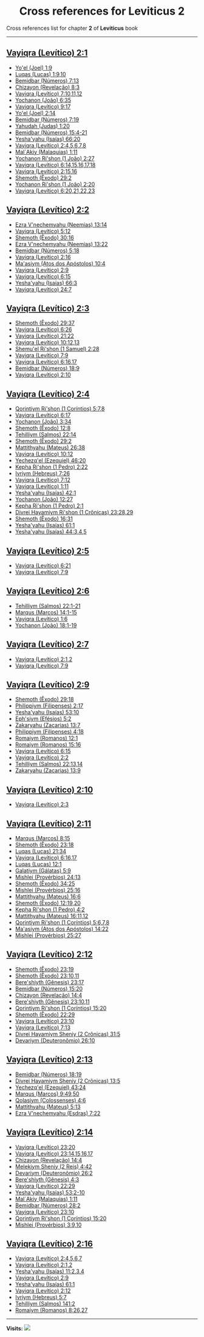 <div align="center">

# Cross references for **Leviticus 2**
</div>

Cross references list for chapter **2** of **Leviticus** book

---

<h2 id="1"><a href="https://bible.ozzuu.com/pt_yah/Lev/2#1" target="_blank">Vayiqra (Levítico) 2:1</a></h2>

- [Yo'el (Joel) 1:9](https://bible.ozzuu.com/pt_yah/Jl/1#9)
- [Luqas (Lucas) 1:9,10](https://bible.ozzuu.com/pt_yah/Luk/1#9)
- [Bemidbar (Números) 7:13](https://bible.ozzuu.com/pt_yah/Num/7#13)
- [Chizayon (Revelação) 8:3](https://bible.ozzuu.com/pt_yah/Rev/8#3)
- [Vayiqra (Levítico) 7:10,11,12](https://bible.ozzuu.com/pt_yah/Lev/7#10)
- [Yochanon (João) 6:35](https://bible.ozzuu.com/pt_yah/Joh/6#35)
- [Vayiqra (Levítico) 9:17](https://bible.ozzuu.com/pt_yah/Lev/9#17)
- [Yo'el (Joel) 2:14](https://bible.ozzuu.com/pt_yah/Jl/2#14)
- [Bemidbar (Números) 7:19](https://bible.ozzuu.com/pt_yah/Num/7#19)
- [Yahudah (Judas) 1:20](https://bible.ozzuu.com/pt_yah/Jde/1#20)
- [Bemidbar (Números) 15:4-21](https://bible.ozzuu.com/pt_yah/Num/15#4)
- [Yesha'yahu (Isaías) 66:20](https://bible.ozzuu.com/pt_yah/Isa/66#20)
- [Vayiqra (Levítico) 2:4,5,6,7,8](https://bible.ozzuu.com/pt_yah/Lev/2#4)
- [Mal`Akiy (Malaquias) 1:11](https://bible.ozzuu.com/pt_yah/Mal/1#11)
- [Yochanon Ri'shon (1 João) 2:27](https://bible.ozzuu.com/pt_yah/1Jo/2#27)
- [Vayiqra (Levítico) 6:14,15,16,17,18](https://bible.ozzuu.com/pt_yah/Lev/6#14)
- [Vayiqra (Levítico) 2:15,16](https://bible.ozzuu.com/pt_yah/Lev/2#15)
- [Shemoth (Êxodo) 29:2](https://bible.ozzuu.com/pt_yah/Exo/29#2)
- [Yochanon Ri'shon (1 João) 2:20](https://bible.ozzuu.com/pt_yah/1Jo/2#20)
- [Vayiqra (Levítico) 6:20,21,22,23](https://bible.ozzuu.com/pt_yah/Lev/6#20)
<h2 id="2"><a href="https://bible.ozzuu.com/pt_yah/Lev/2#2" target="_blank">Vayiqra (Levítico) 2:2</a></h2>

- [Ezra V'nechemyahu (Neemias) 13:14](https://bible.ozzuu.com/pt_yah/Neh/13#14)
- [Vayiqra (Levítico) 5:12](https://bible.ozzuu.com/pt_yah/Lev/5#12)
- [Shemoth (Êxodo) 30:16](https://bible.ozzuu.com/pt_yah/Exo/30#16)
- [Ezra V'nechemyahu (Neemias) 13:22](https://bible.ozzuu.com/pt_yah/Neh/13#22)
- [Bemidbar (Números) 5:18](https://bible.ozzuu.com/pt_yah/Num/5#18)
- [Vayiqra (Levítico) 2:16](https://bible.ozzuu.com/pt_yah/Lev/2#16)
- [Ma'asiym (Atos dos Apóstolos) 10:4](https://bible.ozzuu.com/pt_yah/Act/10#4)
- [Vayiqra (Levítico) 2:9](https://bible.ozzuu.com/pt_yah/Lev/2#9)
- [Vayiqra (Levítico) 6:15](https://bible.ozzuu.com/pt_yah/Lev/6#15)
- [Yesha'yahu (Isaías) 66:3](https://bible.ozzuu.com/pt_yah/Isa/66#3)
- [Vayiqra (Levítico) 24:7](https://bible.ozzuu.com/pt_yah/Lev/24#7)
<h2 id="3"><a href="https://bible.ozzuu.com/pt_yah/Lev/2#3" target="_blank">Vayiqra (Levítico) 2:3</a></h2>

- [Shemoth (Êxodo) 29:37](https://bible.ozzuu.com/pt_yah/Exo/29#37)
- [Vayiqra (Levítico) 6:26](https://bible.ozzuu.com/pt_yah/Lev/6#26)
- [Vayiqra (Levítico) 21:22](https://bible.ozzuu.com/pt_yah/Lev/21#22)
- [Vayiqra (Levítico) 10:12,13](https://bible.ozzuu.com/pt_yah/Lev/10#12)
- [Shemu'el Ri'shon (1 Samuel) 2:28](https://bible.ozzuu.com/pt_yah/1Sm/2#28)
- [Vayiqra (Levítico) 7:9](https://bible.ozzuu.com/pt_yah/Lev/7#9)
- [Vayiqra (Levítico) 6:16,17](https://bible.ozzuu.com/pt_yah/Lev/6#16)
- [Bemidbar (Números) 18:9](https://bible.ozzuu.com/pt_yah/Num/18#9)
- [Vayiqra (Levítico) 2:10](https://bible.ozzuu.com/pt_yah/Lev/2#10)
<h2 id="4"><a href="https://bible.ozzuu.com/pt_yah/Lev/2#4" target="_blank">Vayiqra (Levítico) 2:4</a></h2>

- [Qorintiym Ri'shon (1 Coríntios) 5:7,8](https://bible.ozzuu.com/pt_yah/1Co/5#7)
- [Vayiqra (Levítico) 6:17](https://bible.ozzuu.com/pt_yah/Lev/6#17)
- [Yochanon (João) 3:34](https://bible.ozzuu.com/pt_yah/Joh/3#34)
- [Shemoth (Êxodo) 12:8](https://bible.ozzuu.com/pt_yah/Exo/12#8)
- [Tehilliym (Salmos) 22:14](https://bible.ozzuu.com/pt_yah/Psa/22#14)
- [Shemoth (Êxodo) 29:2](https://bible.ozzuu.com/pt_yah/Exo/29#2)
- [Mattithyahu (Mateus) 26:38](https://bible.ozzuu.com/pt_yah/Mat/26#38)
- [Vayiqra (Levítico) 10:12](https://bible.ozzuu.com/pt_yah/Lev/10#12)
- [Yechezq'el (Ezequiel) 46:20](https://bible.ozzuu.com/pt_yah/Eze/46#20)
- [Kepha Ri'shon (1 Pedro) 2:22](https://bible.ozzuu.com/pt_yah/1Pe/2#22)
- [Ivriym (Hebreus) 7:26](https://bible.ozzuu.com/pt_yah/Heb/7#26)
- [Vayiqra (Levítico) 7:12](https://bible.ozzuu.com/pt_yah/Lev/7#12)
- [Vayiqra (Levítico) 1:11](https://bible.ozzuu.com/pt_yah/Lev/1#11)
- [Yesha'yahu (Isaías) 42:1](https://bible.ozzuu.com/pt_yah/Isa/42#1)
- [Yochanon (João) 12:27](https://bible.ozzuu.com/pt_yah/Joh/12#27)
- [Kepha Ri'shon (1 Pedro) 2:1](https://bible.ozzuu.com/pt_yah/1Pe/2#1)
- [Divrei Hayamiym Ri'shon (1 Crônicas) 23:28,29](https://bible.ozzuu.com/pt_yah/1Ch/23#28)
- [Shemoth (Êxodo) 16:31](https://bible.ozzuu.com/pt_yah/Exo/16#31)
- [Yesha'yahu (Isaías) 61:1](https://bible.ozzuu.com/pt_yah/Isa/61#1)
- [Yesha'yahu (Isaías) 44:3,4,5](https://bible.ozzuu.com/pt_yah/Isa/44#3)
<h2 id="5"><a href="https://bible.ozzuu.com/pt_yah/Lev/2#5" target="_blank">Vayiqra (Levítico) 2:5</a></h2>

- [Vayiqra (Levítico) 6:21](https://bible.ozzuu.com/pt_yah/Lev/6#21)
- [Vayiqra (Levítico) 7:9](https://bible.ozzuu.com/pt_yah/Lev/7#9)
<h2 id="6"><a href="https://bible.ozzuu.com/pt_yah/Lev/2#6" target="_blank">Vayiqra (Levítico) 2:6</a></h2>

- [Tehilliym (Salmos) 22:1-21](https://bible.ozzuu.com/pt_yah/Psa/22#1)
- [Marqus (Marcos) 14:1-15](https://bible.ozzuu.com/pt_yah/Mar/14#1)
- [Vayiqra (Levítico) 1:6](https://bible.ozzuu.com/pt_yah/Lev/1#6)
- [Yochanon (João) 18:1-19](https://bible.ozzuu.com/pt_yah/Joh/18#1)
<h2 id="7"><a href="https://bible.ozzuu.com/pt_yah/Lev/2#7" target="_blank">Vayiqra (Levítico) 2:7</a></h2>

- [Vayiqra (Levítico) 2:1,2](https://bible.ozzuu.com/pt_yah/Lev/2#1)
- [Vayiqra (Levítico) 7:9](https://bible.ozzuu.com/pt_yah/Lev/7#9)
<h2 id="9"><a href="https://bible.ozzuu.com/pt_yah/Lev/2#9" target="_blank">Vayiqra (Levítico) 2:9</a></h2>

- [Shemoth (Êxodo) 29:18](https://bible.ozzuu.com/pt_yah/Exo/29#18)
- [Philippiym (Filipenses) 2:17](https://bible.ozzuu.com/pt_yah/Php/2#17)
- [Yesha'yahu (Isaías) 53:10](https://bible.ozzuu.com/pt_yah/Isa/53#10)
- [Eph'siym (Efésios) 5:2](https://bible.ozzuu.com/pt_yah/Eph/5#2)
- [Zakaryahu (Zacarias) 13:7](https://bible.ozzuu.com/pt_yah/Zec/13#7)
- [Philippiym (Filipenses) 4:18](https://bible.ozzuu.com/pt_yah/Php/4#18)
- [Romaiym (Romanos) 12:1](https://bible.ozzuu.com/pt_yah/Rom/12#1)
- [Romaiym (Romanos) 15:16](https://bible.ozzuu.com/pt_yah/Rom/15#16)
- [Vayiqra (Levítico) 6:15](https://bible.ozzuu.com/pt_yah/Lev/6#15)
- [Vayiqra (Levítico) 2:2](https://bible.ozzuu.com/pt_yah/Lev/2#2)
- [Tehilliym (Salmos) 22:13,14](https://bible.ozzuu.com/pt_yah/Psa/22#13)
- [Zakaryahu (Zacarias) 13:9](https://bible.ozzuu.com/pt_yah/Zec/13#9)
<h2 id="10"><a href="https://bible.ozzuu.com/pt_yah/Lev/2#10" target="_blank">Vayiqra (Levítico) 2:10</a></h2>

- [Vayiqra (Levítico) 2:3](https://bible.ozzuu.com/pt_yah/Lev/2#3)
<h2 id="11"><a href="https://bible.ozzuu.com/pt_yah/Lev/2#11" target="_blank">Vayiqra (Levítico) 2:11</a></h2>

- [Marqus (Marcos) 8:15](https://bible.ozzuu.com/pt_yah/Mar/8#15)
- [Shemoth (Êxodo) 23:18](https://bible.ozzuu.com/pt_yah/Exo/23#18)
- [Luqas (Lucas) 21:34](https://bible.ozzuu.com/pt_yah/Luk/21#34)
- [Vayiqra (Levítico) 6:16,17](https://bible.ozzuu.com/pt_yah/Lev/6#16)
- [Luqas (Lucas) 12:1](https://bible.ozzuu.com/pt_yah/Luk/12#1)
- [Galatiym (Gálatas) 5:9](https://bible.ozzuu.com/pt_yah/Gal/5#9)
- [Mishlei (Provérbios) 24:13](https://bible.ozzuu.com/pt_yah/Pro/24#13)
- [Shemoth (Êxodo) 34:25](https://bible.ozzuu.com/pt_yah/Exo/34#25)
- [Mishlei (Provérbios) 25:16](https://bible.ozzuu.com/pt_yah/Pro/25#16)
- [Mattithyahu (Mateus) 16:6](https://bible.ozzuu.com/pt_yah/Mat/16#6)
- [Shemoth (Êxodo) 12:19,20](https://bible.ozzuu.com/pt_yah/Exo/12#19)
- [Kepha Ri'shon (1 Pedro) 4:2](https://bible.ozzuu.com/pt_yah/1Pe/4#2)
- [Mattithyahu (Mateus) 16:11,12](https://bible.ozzuu.com/pt_yah/Mat/16#11)
- [Qorintiym Ri'shon (1 Coríntios) 5:6,7,8](https://bible.ozzuu.com/pt_yah/1Co/5#6)
- [Ma'asiym (Atos dos Apóstolos) 14:22](https://bible.ozzuu.com/pt_yah/Act/14#22)
- [Mishlei (Provérbios) 25:27](https://bible.ozzuu.com/pt_yah/Pro/25#27)
<h2 id="12"><a href="https://bible.ozzuu.com/pt_yah/Lev/2#12" target="_blank">Vayiqra (Levítico) 2:12</a></h2>

- [Shemoth (Êxodo) 23:19](https://bible.ozzuu.com/pt_yah/Exo/23#19)
- [Shemoth (Êxodo) 23:10,11](https://bible.ozzuu.com/pt_yah/Exo/23#10)
- [Bere'shiyth (Gênesis) 23:17](https://bible.ozzuu.com/pt_yah/Gen/23#17)
- [Bemidbar (Números) 15:20](https://bible.ozzuu.com/pt_yah/Num/15#20)
- [Chizayon (Revelação) 14:4](https://bible.ozzuu.com/pt_yah/Rev/14#4)
- [Bere'shiyth (Gênesis) 23:10,11](https://bible.ozzuu.com/pt_yah/Gen/23#10)
- [Qorintiym Ri'shon (1 Coríntios) 15:20](https://bible.ozzuu.com/pt_yah/1Co/15#20)
- [Shemoth (Êxodo) 22:29](https://bible.ozzuu.com/pt_yah/Exo/22#29)
- [Vayiqra (Levítico) 23:10](https://bible.ozzuu.com/pt_yah/Lev/23#10)
- [Vayiqra (Levítico) 7:13](https://bible.ozzuu.com/pt_yah/Lev/7#13)
- [Divrei Hayamiym Sheniy (2 Crônicas) 31:5](https://bible.ozzuu.com/pt_yah/2Ch/31#5)
- [Devariym (Deuteronômio) 26:10](https://bible.ozzuu.com/pt_yah/Deu/26#10)
<h2 id="13"><a href="https://bible.ozzuu.com/pt_yah/Lev/2#13" target="_blank">Vayiqra (Levítico) 2:13</a></h2>

- [Bemidbar (Números) 18:19](https://bible.ozzuu.com/pt_yah/Num/18#19)
- [Divrei Hayamiym Sheniy (2 Crônicas) 13:5](https://bible.ozzuu.com/pt_yah/2Ch/13#5)
- [Yechezq'el (Ezequiel) 43:24](https://bible.ozzuu.com/pt_yah/Eze/43#24)
- [Marqus (Marcos) 9:49,50](https://bible.ozzuu.com/pt_yah/Mar/9#49)
- [Qolasiym (Colossenses) 4:6](https://bible.ozzuu.com/pt_yah/Col/4#6)
- [Mattithyahu (Mateus) 5:13](https://bible.ozzuu.com/pt_yah/Mat/5#13)
- [Ezra V'nechemyahu (Esdras) 7:22](https://bible.ozzuu.com/pt_yah/1Ez/7#22)
<h2 id="14"><a href="https://bible.ozzuu.com/pt_yah/Lev/2#14" target="_blank">Vayiqra (Levítico) 2:14</a></h2>

- [Vayiqra (Levítico) 23:20](https://bible.ozzuu.com/pt_yah/Lev/23#20)
- [Vayiqra (Levítico) 23:14,15,16,17](https://bible.ozzuu.com/pt_yah/Lev/23#14)
- [Chizayon (Revelação) 14:4](https://bible.ozzuu.com/pt_yah/Rev/14#4)
- [Melekiym Sheniy (2 Reis) 4:42](https://bible.ozzuu.com/pt_yah/2Ki/4#42)
- [Devariym (Deuteronômio) 26:2](https://bible.ozzuu.com/pt_yah/Deu/26#2)
- [Bere'shiyth (Gênesis) 4:3](https://bible.ozzuu.com/pt_yah/Gen/4#3)
- [Vayiqra (Levítico) 22:29](https://bible.ozzuu.com/pt_yah/Lev/22#29)
- [Yesha'yahu (Isaías) 53:2-10](https://bible.ozzuu.com/pt_yah/Isa/53#2)
- [Mal`Akiy (Malaquias) 1:11](https://bible.ozzuu.com/pt_yah/Mal/1#11)
- [Bemidbar (Números) 28:2](https://bible.ozzuu.com/pt_yah/Num/28#2)
- [Vayiqra (Levítico) 23:10](https://bible.ozzuu.com/pt_yah/Lev/23#10)
- [Qorintiym Ri'shon (1 Coríntios) 15:20](https://bible.ozzuu.com/pt_yah/1Co/15#20)
- [Mishlei (Provérbios) 3:9,10](https://bible.ozzuu.com/pt_yah/Pro/3#9)
<h2 id="16"><a href="https://bible.ozzuu.com/pt_yah/Lev/2#16" target="_blank">Vayiqra (Levítico) 2:16</a></h2>

- [Vayiqra (Levítico) 2:4,5,6,7](https://bible.ozzuu.com/pt_yah/Lev/2#4)
- [Vayiqra (Levítico) 2:1,2](https://bible.ozzuu.com/pt_yah/Lev/2#1)
- [Yesha'yahu (Isaías) 11:2,3,4](https://bible.ozzuu.com/pt_yah/Isa/11#2)
- [Vayiqra (Levítico) 2:9](https://bible.ozzuu.com/pt_yah/Lev/2#9)
- [Yesha'yahu (Isaías) 61:1](https://bible.ozzuu.com/pt_yah/Isa/61#1)
- [Vayiqra (Levítico) 2:12](https://bible.ozzuu.com/pt_yah/Lev/2#12)
- [Ivriym (Hebreus) 5:7](https://bible.ozzuu.com/pt_yah/Heb/5#7)
- [Tehilliym (Salmos) 141:2](https://bible.ozzuu.com/pt_yah/Psa/141#2)
- [Romaiym (Romanos) 8:26,27](https://bible.ozzuu.com/pt_yah/Rom/8#26)


---

**Visits:**
![](https://profile-counter.glitch.me/visitCounter_crossrefs3/count.svg)
